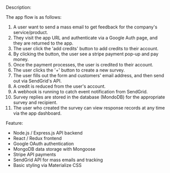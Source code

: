 Description:

The app flow is as follows:

1. A user want to send a mass email to get feedback for the company's service/product.
2. They visit the app URL and authenticate via a Google Auth page, and they are returned to the app.
3. The user click the 'add credits' button to add credits to their account.
4. By clicking the button, the user see a stripe payment pop-up and pay money.
5. Once the payment processes, the user is credited to their account.
6. The user clicks the '+' button to create a new survey.
7. The user fills out the form and customers' email address, and then send out via SendGrid's API.
8. A credit is reduced from the user's account.
9. A webhook is running to catch event notification from SendGrid.
10. Survey replies are stored in the database (MondoDB) for the appropriate survey and recipient.
11. The user who created the survey can view response records at any time via the app dashboard.


Feature:

 - Node.js / Express.js API backend
 - React / Redux frontend
 - Google OAuth authentication
 - MongoDB data storage with Mongoose
 - Stripe API payments
 - SendGrid API for mass emails and tracking
 - Basic styling via Materialize CSS
 
 
